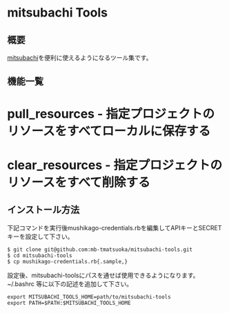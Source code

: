 mitsubachi Tools
================

概要
----

[mitsubachi](http://www.mushikago.org/mitsubachi/)を便利に使えるようになるツール集です。

機能一覧
--------

# pull\_resources - 指定プロジェクトのリソースをすべてローカルに保存する
# clear\_resources - 指定プロジェクトのリソースをすべて削除する

インストール方法
----------------

下記コマンドを実行後mushikago-credentials.rbを編集してAPIキーとSECRETキーを設定して下さい。

    $ git clone git@github.com:mb-tmatsuoka/mitsubachi-tools.git
    $ cd mitsubachi-tools
    $ cp mushikago-credentials.rb{.sample,}

設定後、mitsubachi-toolsにパスを通せば使用できるようになります。
~/.bashrc 等に以下の記述を追加して下さい。

    export MITSUBACHI_TOOLS_HOME=path/to/mitsubachi-tools
    export PATH=$PATH:$MITSUBACHI_TOOLS_HOME



